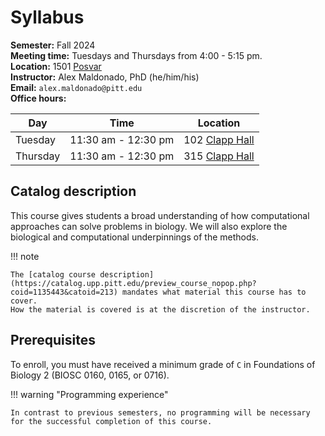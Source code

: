 # Syllabus

**Semester:** Fall 2024
<br>
**Meeting time:** Tuesdays and Thursdays from 4:00 - 5:15 pm.
<br>
**Location:** 1501 [Posvar](https://map.concept3d.com/?id=1315#!ct/38344,38325,38322,38242,37767?m/376158?sbc/?mc/40.441700000000004,-79.953903?z/17?lvl/0?share)
<br>
**Instructor:** Alex Maldonado, PhD (he/him/his)
<br>
**Email:** `alex.maldonado@pitt.edu`
<br>
**Office hours:**

| Day | Time | Location |
| --- | ---- | -------- |
| Tuesday | 11:30 am - 12:30 pm | 102 [Clapp Hall][clapp] |
| Thursday | 11:30 am - 12:30 pm | 315 [Clapp Hall][clapp] |

## Catalog description

This course gives students a broad understanding of how computational approaches can solve problems in biology.
We will also explore the biological and computational underpinnings of the methods.

!!! note

    The [catalog course description](https://catalog.upp.pitt.edu/preview_course_nopop.php?coid=1135443&catoid=213) mandates what material this course has to cover.
    How the material is covered is at the discretion of the instructor.

## Prerequisites

To enroll, you must have received a minimum grade of `C` in Foundations of Biology 2 (BIOSC 0160, 0165, or 0716).

!!! warning "Programming experience"

    In contrast to previous semesters, no programming will be necessary for the successful completion of this course.

<!-- REFERENCES -->

[clapp]: https://map.concept3d.com/?id=1315#!ct/38344,38325,38322,38242,37767?m/376106?s/?sbc/
